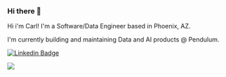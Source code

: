 ### Hi there 👋

Hi i'm Carl! I'm a Software/Data Engineer based in Phoenix, AZ.

I'm currently building and maintaining Data and AI products @ Pendulum.

[![Linkedin Badge](https://img.shields.io/badge/-carlcentola-blue?style=flat-square&logo=Linkedin&logoColor=white&link=https://www.linkedin.com/in/carlcentola/)](https://www.linkedin.com/in/carlcentola/)

![](https://komarev.com/ghpvc/?username=ccentola&color=orange)

<!--
**ccentola/ccentola** is a ✨ _special_ ✨ repository because its `README.md` (this file) appears on your GitHub profile.

Here are some ideas to get you started:

- 🔭 I’m currently working on ...
- 🌱 I’m currently learning ...
- 👯 I’m looking to collaborate on ...
- 🤔 I’m looking for help with ...
- 💬 Ask me about ...
- 📫 How to reach me: ...
- 😄 Pronouns: ...
- ⚡ Fun fact: ...
-->
